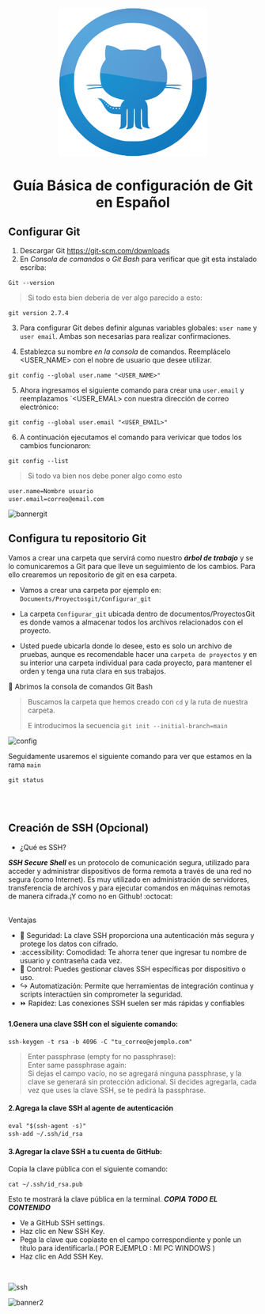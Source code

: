 <p align="center">
  <picture>
    <source media="(max-width: 600px)" srcset="git.png" />
    <img src="git.png" alt="Descripción" width="300">
  </picture>
</p>

<h1 align="center">Guía Básica de configuración de Git en Español</h1>

## Configurar Git
1. Descargar Git https://git-scm.com/downloads 
2. En _*Consola de comandos*_ o _*Git Bash*_ para verificar que git esta instalado escriba:
   
```shell
Git --version
```
                 
> Si todo esta bien deberia de ver algo parecido a esto:

```
git version 2.7.4
```

3. Para configurar Git debes definir algunas variables globales: `user name` y `user email`. Ambas son necesarias para realizar confirmaciones.
  
4. Establezca su nombre _en la consola_ de comandos. Reemplácelo <USER_NAME> con el nobre de usuario que desee utilizar.
   
```
git config --global user.name "<USER_NAME>"
```

5. Ahora ingresamos el siguiente comando para crear una `user.email` y reemplazamos `<USER_EMAL> con nuestra dirección de correo electrónico:
   
```
git config --global user.email "<USER_EMAIL>"
```

6. A continuación ejecutamos el comando para verivicar que todos los cambios funcionaron:
   
```
git config --list
```

> Si todo va bien nos debe poner algo como esto
```
user.name=Nombre usuario
user.email=correo@email.com
```

![bannergit](https://github.com/user-attachments/assets/7982921c-92bb-49ab-900f-320139beafcc)

## Configura tu repositorio Git

Vamos a crear una carpeta que servirá como nuestro _***árbol de trabajo***_ y se lo comunicaremos a Git para que lleve un seguimiento de los cambios. Para ello crearemos un repositorio de git en esa carpeta.<br>

+ Vamos a crear una carpeta por ejemplo en: `Documents/Proyectosgit/Configurar_git`<br>

+ La carpeta `Configurar_git` ubicada dentro de documentos/ProyectosGit es donde vamos a almacenar todos los archivos relacionados con el proyecto.<br>
+ Usted puede ubicarla donde lo desee, esto es solo un archivo de pruebas, aunque es recomendable hacer una `carpeta de proyectos` y en su interior una carpeta individual para cada proyecto, para mantener el orden y tenga una ruta clara en sus trabajos.

📖 Abrimos la consola de comandos Git Bash
> Buscamos la carpeta que hemos creado con `cd` y la ruta de nuestra carpeta.
> 
> E introducimos la secuencia `git init --initial-branch=main`<br>

![config](https://github.com/user-attachments/assets/61214ff9-b0b0-4bc3-a01b-0da493a2f1f7)

Seguidamente usaremos el siguiente comando para ver que estamos en la rama `main`
```
git status
```
<br><br>

## Creación de SSH (Opcional)
+ ¿Qué es SSH?<br>

_***SSH Secure Shell***_ es un protocolo de comunicación segura, utilizado para acceder y administrar dispositivos de forma remota a través de una red no segura (como Internet). Es muy utilizado en administración de servidores, transferencia de archivos y para ejecutar comandos en máquinas remotas de manera cifrada.¡Y como no en Github! :octocat: <br><br>

Ventajas
+ 🔐 Seguridad: La clave SSH proporciona una autenticación más segura y protege los datos con cifrado.
+ :accessibility: Comodidad: Te ahorra tener que ingresar tu nombre de usuario y contraseña cada vez.
+ 🛂 Control: Puedes gestionar claves SSH específicas por dispositivo o uso.
+ ↪️ Automatización: Permite que herramientas de integración continua y scripts interactúen sin comprometer la seguridad.
+ ⏩ Rapidez: Las conexiones SSH suelen ser más rápidas y confiables

#### 1.Genera una clave SSH con el siguiente comando:

```
ssh-keygen -t rsa -b 4096 -C "tu_correo@ejemplo.com"
```
> Enter passphrase (empty for no passphrase):<br>
Enter same passphrase again:<br>
Si dejas el campo vacío, no se agregará ninguna passphrase, y la clave se generará sin protección adicional. Si decides agregarla, cada vez que uses la clave SSH, se te pedirá la passphrase.
#### 2.Agrega la clave SSH al agente de autenticación

```
eval "$(ssh-agent -s)"
ssh-add ~/.ssh/id_rsa
````

#### 3.Agregar la clave SSH a tu cuenta de GitHub:

Copia la clave pública con el siguiente comando:

```
cat ~/.ssh/id_rsa.pub
```

Esto te mostrará la clave pública en la terminal. _***COPIA TODO EL CONTENIDO***_
+ Ve a GitHub SSH settings.
+ Haz clic en New SSH Key.
+ Pega la clave que copiaste en el campo correspondiente y ponle un título para identificarla.( POR EJEMPLO : MI PC WINDOWS )
+ Haz clic en Add SSH Key.
  
<br>

![ssh](https://github.com/user-attachments/assets/964b602e-e121-42e3-8194-dd774e48b334)

![banner2](https://github.com/user-attachments/assets/86c9ac39-54bc-43f8-9456-02cc020d8c54)

